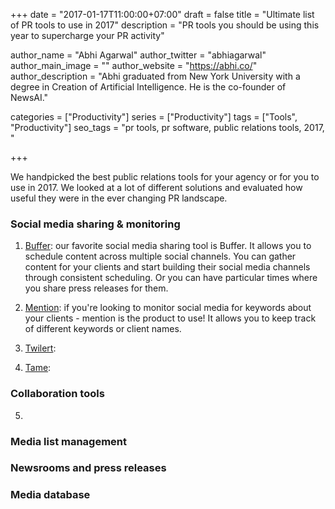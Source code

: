 +++
date = "2017-01-17T11:00:00+07:00"
draft = false
title = "Ultimate list of PR tools to use in 2017"
description = "PR tools you should be using this year to supercharge your PR activity"

author_name = "Abhi Agarwal"
author_twitter = "abhiagarwal"
author_main_image = ""
author_website = "https://abhi.co/"
author_description = "Abhi graduated from New York University with a degree in Creation of Artificial Intelligence. He is the co-founder of NewsAI."

categories = ["Productivity"]
series = ["Productivity"]
tags = ["Tools", "Productivity"]
seo_tags = "pr tools, pr software, public relations tools, 2017, "

+++

We handpicked the best public relations tools for your agency or for you to use in 2017. We looked at a lot of different solutions and evaluated how useful they were in the ever changing PR landscape.

### Social media sharing & monitoring

1. [Buffer](https://buffer.com/): our favorite social media sharing tool is Buffer. It allows you to schedule content across multiple social channels. You can gather content for your clients and start building their social media channels through consistent scheduling. Or you can have particular times where you share press releases for them.

2. [Mention](https://mention.com/en/): if you're looking to monitor social media for keywords about your clients - mention is the product to use! It allows you to keep track of different keywords or client names.

3. [Twilert](https://www.twilert.com/):

4. [Tame](https://tame.it/):

### Collaboration tools

5.

### Media list management

### Newsrooms and press releases

### Media database
